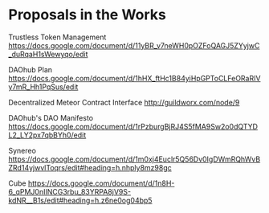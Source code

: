 # Proposals in the Works

Trustless Token Management https://docs.google.com/document/d/11yBR_v7neWH0pOZFoQAGJ5ZYyjwC_duRqaH1sWewyqo/edit

DAOhub Plan https://docs.google.com/document/d/1hHX_ftHc1B84yiHpGPToCLFeORaRIVy7mR_Hh1PqSus/edit

Decentralized Meteor Contract Interface http://guildworx.com/node/9

DAOhub's DAO Manifesto https://docs.google.com/document/d/1rPzburgBjRJ4S5fMA9Sw2o0dQTYDL2_LY2px7qbBYh0/edit

Synereo https://docs.google.com/document/d/1m0xj4Euclr5Q56Dv0IgDWmRQhWvBZRd14yjwvlToqrs/edit#heading=h.nhply8mz98gc

Cube https://docs.google.com/document/d/1n8H-6_qPMJ0nIINCG3rbu_83YRPA8jV9S-kdNR__B1s/edit#heading=h.z6ne0og04bp5
